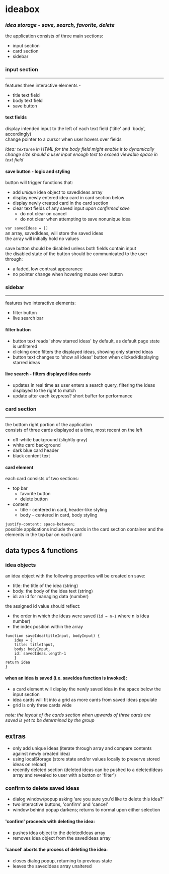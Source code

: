 # ideabox
### _idea storage - save, search, favorite, delete_

the application consists of three main sections:
- input section
- card section
- sidebar


### input section  
___
features three interactive elements -
- title text field
- body text field
- save button

#### text fields  
display intended input to the left of each text field ('title' and 'body', accordingly)  
change pointer to a cursor when user hovers over fields


_idea: `textarea` in HTML for the body field might enable it to dynamically change size should a user input enough text to exceed viewable space in text field_

#### save button - logic and styling
 
button will trigger functions that:
- add _unique_ idea object to savedIdeas array
- display newly entered idea card in card section below
- display newly created card in the card section
- clear text fields of any saved input _upon confirmed save_<ul><li>do not clear on cancel<li>do not clear when attempting to save nonunique idea</ul>

`var savedIdeas = []`  
an array, savedIdeas, will store the saved ideas  
the array will initially hold no values

save button should be disabled unless both fields contain input  
the disabled state of the button should be communicated to the user through:
- a faded, low contrast appearance
- no pointer change when hovering mouse over button

### sidebar  
___
features two interactive elements:
- filter button
- live search bar
#### filter button
- button text reads 'show starred ideas' by default, as default page state is unfiltered
- clicking once filters the displayed ideas, showing only starred ideas
- button text changes to 'show all ideas' button when clicked/displaying starred ideas
#### live search - filters displayed idea cards
- updates in real time as user enters a search query, filtering the ideas displayed to the right to match
- update after each keypress? short buffer for performance  
### card section  
___
the bottom right portion of the application  
consists of three cards displayed at a time, most recent on the left  
- off-white background (slightly gray)
- white card background
- dark blue card header
- black content text
#### card element
each card consists of two sections:
- top bar<ul><li>favorite button<li>delete button</ul>
- content<ul><li>title - centered in card, header-like styling<li>body - centered in card, body styling</ul>

`justify-content: space-between;`  
possible applications include the cards in the card section container and the elements in the top bar on each card

## data types & functions

### idea objects
an idea object with the following properties will be created on save:
- title: the title of the idea (string)
- body: the body of the idea text (string)
- id: an id for managing data (number)

the assigned id value should reflect: 
- the order in which the ideas were saved (`id = n-1` where n is idea number)
- the index position within the array

```
function saveIdea(titleInput, bodyInput) {
	idea = {
	title: titleInput,
	body: bodyInput,
	id: savedIdeas.length-1
	}
return idea
}
```

#### when an idea is saved (i.e. saveIdea function is invoked):  
- a card element will display the newly saved idea in the space below the input section
- idea cards will fit into a grid as more cards from saved ideas populate
- grid is only three cards wide

_note: the layout of the cards section when upwards of three cards are saved is yet to be determined by the group_

## extras
- only add unique ideas (iterate through array and compare contents against newly created idea)
- using localStorage (store state and/or values locally to preserve stored ideas on reload)
- recently deleted section (deleted ideas can be pushed to a deletedIdeas array and revealed to user with a button or 'filter')

### confirm to delete saved ideas
- dialog window/popup asking 'are you sure you'd like to delete this idea?'
- two interactive buttons, 'confirm' and 'cancel'  
- window behind popup darkens; returns to normal upon either selection  

#### 'confirm' proceeds with deleting the idea:
- pushes idea object to the deletedIdeas array
- removes idea object from the savedIdeas array

#### 'cancel' aborts the process of deleting the idea:
- closes dialog popup, returning to previous state
- leaves the savedIdeas array unaltered





